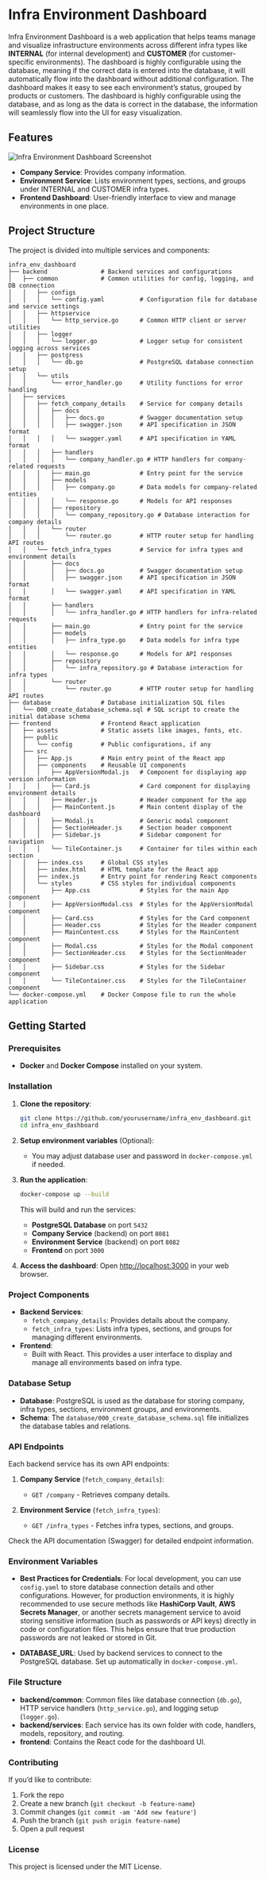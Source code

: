 # Infra Environment Dashboard

Infra Environment Dashboard is a web application that helps teams manage and visualize infrastructure environments across different infra types like **INTERNAL** (for internal development) and **CUSTOMER** (for customer-specific environments). The dashboard is highly configurable using the database, meaning if the correct data is entered into the database, it will automatically flow into the dashboard without additional configuration. The dashboard makes it easy to see each environment’s status, grouped by products or customers. The dashboard is highly configurable using the database, and as long as the data is correct in the database, the information will seamlessly flow into the UI for easy visualization.

## Features

![Infra Environment Dashboard Screenshot](./docs/images/dashboard.png)

- **Company Service**: Provides company information.
- **Environment Service**: Lists environment types, sections, and groups under INTERNAL and CUSTOMER infra types.
- **Frontend Dashboard**: User-friendly interface to view and manage environments in one place.

## Project Structure

The project is divided into multiple services and components:

```plaintext
infra_env_dashboard
├── backend               # Backend services and configurations
│   ├── common            # Common utilities for config, logging, and DB connection
│   │   ├── configs
│   │   │   └── config.yaml          # Configuration file for database and service settings
│   │   ├── httpservice
│   │   │   └── http_service.go      # Common HTTP client or server utilities
│   │   ├── logger
│   │   │   └── logger.go            # Logger setup for consistent logging across services
│   │   ├── postgress
│   │   │   └── db.go                # PostgreSQL database connection setup
│   │   └── utils
│   │       └── error_handler.go     # Utility functions for error handling
│   ├── services
│   │   ├── fetch_company_details    # Service for company details
│   │   │   ├── docs
│   │   │   │   ├── docs.go          # Swagger documentation setup
│   │   │   │   ├── swagger.json     # API specification in JSON format
│   │   │   │   └── swagger.yaml     # API specification in YAML format
│   │   │   ├── handlers
│   │   │   │   └── company_handler.go # HTTP handlers for company-related requests
│   │   │   ├── main.go              # Entry point for the service
│   │   │   ├── models
│   │   │   │   ├── company.go       # Data models for company-related entities
│   │   │   │   └── response.go      # Models for API responses
│   │   │   ├── repository
│   │   │   │   └── company_repository.go # Database interaction for company details
│   │   │   └── router
│   │   │       └── router.go        # HTTP router setup for handling API routes
│   │   └── fetch_infra_types        # Service for infra types and environment details
│   │       ├── docs
│   │       │   ├── docs.go          # Swagger documentation setup
│   │       │   ├── swagger.json     # API specification in JSON format
│   │       │   └── swagger.yaml     # API specification in YAML format
│   │       ├── handlers
│   │       │   └── infra_handler.go # HTTP handlers for infra-related requests
│   │       ├── main.go              # Entry point for the service
│   │       ├── models
│   │       │   ├── infra_type.go    # Data models for infra type entities
│   │       │   └── response.go      # Models for API responses
│   │       ├── repository
│   │       │   └── infra_repository.go # Database interaction for infra types
│   │       └── router
│   │           └── router.go        # HTTP router setup for handling API routes
├── database              # Database initialization SQL files
│   └── 000_create_database_schema.sql # SQL script to create the initial database schema
├── frontend              # Frontend React application
│   ├── assets            # Static assets like images, fonts, etc.
│   ├── public
│   │   └── config        # Public configurations, if any
│   ├── src
│   │   ├── App.js        # Main entry point of the React app
│   │   ├── components    # Reusable UI components
│   │   │   ├── AppVersionModal.js   # Component for displaying app version information
│   │   │   ├── Card.js              # Card component for displaying environment details
│   │   │   ├── Header.js            # Header component for the app
│   │   │   ├── MainContent.js       # Main content display of the dashboard
│   │   │   ├── Modal.js             # Generic modal component
│   │   │   ├── SectionHeader.js     # Section header component
│   │   │   ├── Sidebar.js           # Sidebar component for navigation
│   │   │   └── TileContainer.js     # Container for tiles within each section
│   │   ├── index.css     # Global CSS styles
│   │   ├── index.html    # HTML template for the React app
│   │   ├── index.js      # Entry point for rendering React components
│   │   └── styles        # CSS styles for individual components
│   │       ├── App.css              # Styles for the main App component
│   │       ├── AppVersionModal.css  # Styles for the AppVersionModal component
│   │       ├── Card.css             # Styles for the Card component
│   │       ├── Header.css           # Styles for the Header component
│   │       ├── MainContent.css      # Styles for the MainContent component
│   │       ├── Modal.css            # Styles for the Modal component
│   │       ├── SectionHeader.css    # Styles for the SectionHeader component
│   │       ├── Sidebar.css          # Styles for the Sidebar component
│   │       └── TileContainer.css    # Styles for the TileContainer component
└── docker-compose.yml    # Docker Compose file to run the whole application
```

## Getting Started

### Prerequisites

- **Docker** and **Docker Compose** installed on your system.

### Installation

1. **Clone the repository**:
   ```bash
   git clone https://github.com/yourusername/infra_env_dashboard.git
   cd infra_env_dashboard
   ```

2. **Setup environment variables** (Optional):
   - You may adjust database user and password in `docker-compose.yml` if needed.

3. **Run the application**:
   ```bash
   docker-compose up --build
   ```

   This will build and run the services:
   - **PostgreSQL Database** on port `5432`
   - **Company Service** (backend) on port `8081`
   - **Environment Service** (backend) on port `8082`
   - **Frontend** on port `3000`

4. **Access the dashboard**:
   Open [http://localhost:3000](http://localhost:3000) in your web browser.

### Project Components

- **Backend Services**:
  - `fetch_company_details`: Provides details about the company.
  - `fetch_infra_types`: Lists infra types, sections, and groups for managing different environments.
- **Frontend**:
  - Built with React. This provides a user interface to display and manage all environments based on infra type.

### Database Setup

- **Database**: PostgreSQL is used as the database for storing company, infra types, sections, environment groups, and environments.
- **Schema**: The `database/000_create_database_schema.sql` file initializes the database tables and relations.

### API Endpoints

Each backend service has its own API endpoints:

1. **Company Service** (`fetch_company_details`):
   - `GET /company` - Retrieves company details.

2. **Environment Service** (`fetch_infra_types`):
   - `GET /infra_types` - Fetches infra types, sections, and groups.

Check the API documentation (Swagger) for detailed endpoint information.

### Environment Variables

- **Best Practices for Credentials**: For local development, you can use `config.yaml` to store database connection details and other configurations. However, for production environments, it is highly recommended to use secure methods like **HashiCorp Vault**, **AWS Secrets Manager**, or another secrets management service to avoid storing sensitive information (such as passwords or API keys) directly in code or configuration files. This helps ensure that true production passwords are not leaked or stored in Git.

- **DATABASE_URL**: Used by backend services to connect to the PostgreSQL database. Set up automatically in `docker-compose.yml`.

### File Structure

- **backend/common**: Common files like database connection (`db.go`), HTTP service handlers (`http_service.go`), and logging setup (`logger.go`).
- **backend/services**: Each service has its own folder with code, handlers, models, repository, and routing.
- **frontend**: Contains the React code for the dashboard UI.

### Contributing

If you’d like to contribute:

1. Fork the repo
2. Create a new branch (`git checkout -b feature-name`)
3. Commit changes (`git commit -am 'Add new feature'`)
4. Push the branch (`git push origin feature-name`)
5. Open a pull request

### License

This project is licensed under the MIT License.
